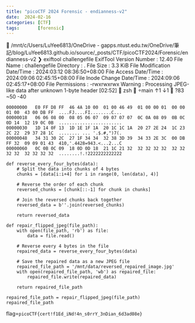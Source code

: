 ```yaml
---
title: "picoCTF 2024 Forensic - endianness-v2"
date:  2024-02-16
categories: [CTF]
tags:       [forensic]
---
```

 /mnt/c/Users/LuYee6813/OneDrive - gapps.ntust.edu.tw/OneDrive/筆記/blog/LuYee6813.github.io/source/\_posts/CTF/picoCTF2024/Forensic/endianness-v2 ❯ exiftool challengefile ExifTool Version Number : 12.40 File Name : challengefile Directory : . File Size : 3.3 KiB File Modification Date/Time : 2024:03:12 08:36:50+08:00 File Access Date/Time : 2024:09:06 02:45:15+08:00 File Inode Change Date/Time : 2024:09:06 02:45:17+08:00 File Permissions : -rwxrwxrwx Warning : Processing JPEG-like data after unknown 1-byte header \[02:52\]  zsh  main ↑1 ↓1  ?83 ~50 -40 

``` line-numbers
00000000   E0 FF D8 FF  46 4A 10 00  01 00 46 49  01 00 00 01  00 00 01 00  43 00 DB FF  ....FJ....FI........C...
00000018   06 06 08 00  08 05 06 07  09 07 07 07  0C 0A 08 09  0B 0C 0D 14  12 19 0C 0B  ........................
00000030   1D 14 0F 13  1D 1E 1F 1A  20 1C 1C 1A  20 27 2E 24  1C 23 2C 22  29 37 28 1C  ........ ... '.$.#,")7(.
00000048   34 31 30 2C  27 1F 34 34  32 38 3D 39  34 33 2E 3C  00 DB FF 32  09 09 01 43  410,'.4428=943.<...2...C
00000060   0C 0B 0C 09  18 0D 0D 18  21 1C 21 32  32 32 32 32  32 32 32 32  32 32 32 32  ........!.!2222222222222
```

``` line-numbers
def reverse_every_four_bytes(data):
    # Split the data into chunks of 4 bytes
    chunks = [data[i:i+4] for i in range(0, len(data), 4)]
    
    # Reverse the order of each chunk
    reversed_chunks = [chunk[::-1] for chunk in chunks]
    
    # Join the reversed chunks back together
    reversed_data = b''.join(reversed_chunks)
    
    return reversed_data

def repair_flipped_jpeg(file_path):
    with open(file_path, 'rb') as file:
        data = file.read()

    # Reverse every 4 bytes in the file
    repaired_data = reverse_every_four_bytes(data)

    # Save the repaired data as a new JPEG file
    repaired_file_path = '/mnt/data/reversed_repaired_image.jpg'
    with open(repaired_file_path, 'wb') as repaired_file:
        repaired_file.write(repaired_data)

    return repaired_file_path

repaired_file_path = repair_flipped_jpeg(file_path)
repaired_file_path
```

flag=`picoCTF{cert!f1Ed_iNd!4n_s0rrY_3nDian_6d3ad08e}`
